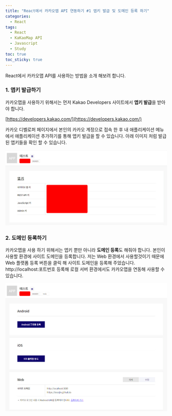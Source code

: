 ```yaml
---
title: "React에서 카카오맵 API 연동하기 #1 앱키 발급 및 도메인 등록 하기"
categories:
  - React
tags:
  - React
  - KaKaoMap API
  - Javascript
  - Study
toc: true
toc_sticky: true
---
```


React에서 카카오맵 API를 사용하는 방법을 소개 해보려 합니다.

### 1. 앱키 발급하기
카카오맵을 사용하기 위해서는 먼저 Kakao Developers 사이트에서 **앱키 발급**을 받아야 합니다.

[https://developers.kakao.com/](https://developers.kakao.com/)

카카오 디벨로퍼 페이지에서 본인의 카카오 계정으로 접속 한 후 내 애플리케이션 메뉴에서 애플리케이션 추가하기를 통해 앱키 발급을 할 수 있습니다.
아래 이미지 처럼 발급 된 앱키들을 확인 할 수 있습니다.

![카카오맵 앱키 발급받기](/assets/images/kakao-appkey.jpg)

### 2. 도메인 등록하기
카카오맵을 사용 하기 위해서는 앱키 뿐만 아니라 **도메인 등록**도 해줘야 합니다. 본인이 사용할 환경에 사이트 도메인을 등록합니다.
저는 Web 환경에서 사용할것이기 때문에 Web 플랫폼 등록 버튼을 클릭 해 사이트 도메인을 등록해 주었습니다.
http://localhost:포트번호 등록해 로컬 서버 환경에서도 카카오맵을 연동해 사용할 수 있습니다.

![카카오맵 도메인 등록하기](/assets/images/kakao-domain.jpg)